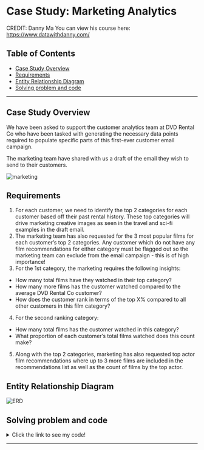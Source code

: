 # Case Study: Marketing Analytics
CREDIT: Danny Ma
You can view his course here: https://www.datawithdanny.com/

## Table of Contents
- [Case Study Overview](#case-study-overview)
- [Requirements](#requirements)
- [Entity Relationship Diagram](#entity-relationship-diagram)
- [Solving problem and code](#solving-problem-and-code)

***

## Case Study Overview
We have been asked to support the customer analytics team at DVD Rental Co who have been tasked with generating the necessary data points required to populate specific parts of this first-ever customer email campaign.

The marketing team have shared with us a draft of the email they wish to send to their customers.

![marketing](https://user-images.githubusercontent.com/88806544/161837109-bb4b26a0-353e-4f2b-815f-7e85dfbd5ed0.png)


## Requirements

1. For each customer, we need to identify the top 2 categories for each customer based off their past rental history. These top categories will drive marketing creative images as seen in the travel and sci-fi examples in the draft email.
2. The marketing team has also requested for the 3 most popular films for each customer’s top 2 categories. Any customer which do not have any film recommendations for either category must be flagged out so the marketing team can exclude from the email campaign - this is of high importance!
3. For the 1st category, the marketing requires the following insights:
  - How many total films have they watched in their top category?
  - How many more films has the customer watched compared to the average DVD Rental Co customer?
  - How does the customer rank in terms of the top X% compared to all other customers in this film category?
4. For the second ranking category:
  - How many total films has the customer watched in this category?
  - What proportion of each customer’s total films watched does this count make?
5. Along with the top 2 categories, marketing has also requested top actor film recommendations where up to 3 more films are included in the recommendations list as well as the count of films by the top actor.

## Entity Relationship Diagram
![ERD](https://user-images.githubusercontent.com/88806544/161838741-8d4b8abe-5c74-4658-9fc9-ace1a7ead26b.png)

## Solving problem and code
<details>
<summary>
Click the link to see my code!
</summary>
  
1. Approach to solve problem:
2. Code: https://github.com/Trisdoan/SQL/blob/95ed34a91f105caac63dda2b372fe0c1079c2dec/Marketing_Analytics/code.sql

</details>
  
***

